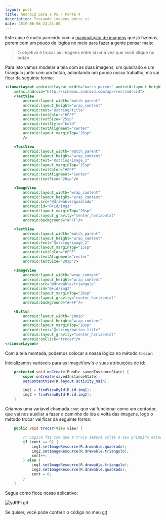 ```yaml
---
layout: post
title: Android para a PS - Parte 4
description: Trocando imagens entre si
date: 2019-06-06 23:23:00
---
```


Este caso é muito parecido com a [manipulação de imagens](https://yuribreion1.github.io/blog/android/android-aula2-manipulando-img/) que já fizemos, porem com um pouco de lógica no meio para fazer a gente pensar mais:

> O objetivo é trocar as imagens entre si uma vez que você clique no botão

Para isto vamos modelar a tela com as duas imagens, um quadrado e um triangulo junto com um botão, adiantando um pouco nosso trabalho, ela vai ficar da seguinte forma:

``` xml
<LinearLayout android:layout_width="match_parent" android:layout_height="match_parent" android:orientation="vertical" android:background="@color/colorPrimary"
    xmlns:android="http://schemas.android.com/apk/res/android">
    <TextView
        android:layout_width="match_parent"
        android:layout_height="wrap_content"
        android:text="@string/title"
        android:textColor="#FFF"
        android:textSize="25sp"
        android:textStyle="bold"
        android:textAlignment="center"
        android:layout_marginTop="20sp"
        />

    <TextView
        android:layout_width="match_parent"
        android:layout_height="wrap_content"
        android:text="@string/image_1"
        android:layout_marginTop="15sp"
        android:textColor="#FFF"
        android:textAlignment="center"
        android:textSize="20sp"/>

    <ImageView
        android:layout_width="wrap_content"
        android:layout_height="wrap_content"
        android:src="@drawable/quadrado"
        android:id="@+id/img1"
        android:layout_marginTop="20sp"
        android:layout_gravity="center_horizontal"
        android:background="#FFF"/>

    <TextView
        android:layout_width="match_parent"
        android:layout_height="wrap_content"
        android:text="@string/image_2"
        android:layout_marginTop="15sp"
        android:textColor="#FFF"
        android:textAlignment="center"
        android:textSize="20sp"/>

    <ImageView
        android:layout_width="wrap_content"
        android:layout_height="wrap_content"
        android:src="@drawable/triangulo"
        android:id="@+id/img2"
        android:layout_marginTop="20sp"
        android:layout_gravity="center_horizontal"
        android:background="#FFF"/>

    <Button
        android:layout_width="200sp"
        android:layout_height="wrap_content"
        android:layout_marginTop="20sp"
        android:text="@string/button_title"
        android:layout_gravity="center_horizontal"
        android:onClick="trocar"/>
</LinearLayout>
```

Com a tela montada, podemos colocar a nossa lógica no método `trocar`:

Inicializamos variáveis para as ImageView's e suas atribuições de id:

``` java
    protected void onCreate(Bundle savedInstanceState) {
        super.onCreate(savedInstanceState);
        setContentView(R.layout.activity_main);

        img1 = findViewById(R.id.img1);
        img2 = findViewById(R.id.img2);
    }
```

Criamos uma variavel chamada `cont` que vai funcionar como um contador, que vai nos auxiliar a fazer o caminho de ida e volta das imagens, logo o método trocar vai ficar da seguinte forma:

``` java
    public void trocar(View view) {

        // Logica faz com que a troca sempre volte a seu primeiro estado onde cont é = 0
        if (cont == 0) {
            img1.setImageResource(R.drawable.quadrado);
            img2.setImageResource(R.drawable.triangulo);
            cont++;
        } else {
            img1.setImageResource(R.drawable.triangulo);
            img2.setImageResource(R.drawable.quadrado);
            cont = 0;
        }
    }
```

Segue como ficou nosso aplicativo:

![ydRPi.gif](https://a.imge.to/2019/06/07/ydRPi.gif)

Se quiser, você pode conferir o código no meu [git](https://github.com/yuribreion1/Desafio4)
